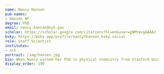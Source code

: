 ```yaml
---
name: Nancy Hansen
pub-names:
- Hansen NF
degree: PhD
email: nancy.hansen@nih.gov
scholar: https://scholar.google.com/citations?hl=en&user=gNMtmvgAAAAJ
bsky: https://bsky.app/profile/nancyfhansen.bsky.social
role: Staff Scientist
institutes:
- nih
portrait: /img/hansen.jpg
bio: When Nancy earned her PhD in physical chemistry from Stanford University in 1995, she modeled reactions of monatomic and diatomic molecules, but in 1996, she began to study DNA and she hasn't looked back since. Focusing on the detection and characterization of genomic variation in populations, Nancy has worked at the National Human Genome Research Institute since 2002. In 2022, she joined the Genome Informatics Section, where she currently works on polishing diploid assemblies to near perfection.
display_order: 199
---
```

